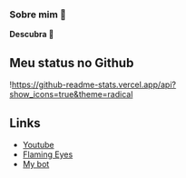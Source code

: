 ### Sobre mim 👋
__Descubra 🤫__

## Meu status no Github
!https://github-readme-stats.vercel.app/api?show_icons=true&theme=radical

## Links
- [Youtube](https://www.youtube.com/channel/UCVFBY7RDx90e9JTK7MZ-Rrg)
- [Flaming Eyes](https://discord.gg/rzEdvZGA6z)
- [My bot](https://discord.com/api/oauth2/authorize?client_id=790644390959120395&permissions=8&scope=bot%20applications.commands)